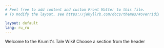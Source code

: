 ```yaml
---
# Feel free to add content and custom Front Matter to this file.
# To modify the layout, see https://jekyllrb.com/docs/themes/#overriding-theme-defaults

layout: default
lang: ru_ru
---
```

Welcome to the Krumit's Tale Wiki! Choose a section from the header